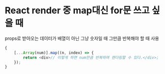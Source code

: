 # React render 중 map대신 for문 쓰고 싶을 때

props로 받아오는 데이터가 배열이 아닌 그냥 숫자일 때 그만큼 반복해야 할 때 사용

```js
{
	[...Array(num)].map((n, index) => {
		return <div>// 이렇게 하면 num만큼 반복하며 렌더링할 수 있다.</div>;
	});
}
```
